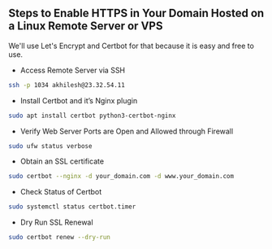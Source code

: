## Steps to Enable HTTPS in Your Domain Hosted on a Linux Remote Server or VPS

We'll use Let's Encrypt and Certbot for that because it is easy and free to use.

- Access Remote Server via SSH
```bash
ssh -p 1034 akhilesh@23.32.54.11
```
- Install Certbot and it’s Nginx plugin
```sh
sudo apt install certbot python3-certbot-nginx
```
- Verify Web Server Ports are Open and Allowed through Firewall
```sh
sudo ufw status verbose
```
- Obtain an SSL certificate
```sh
sudo certbot --nginx -d your_domain.com -d www.your_domain.com
```
- Check Status of Certbot
```sh
sudo systemctl status certbot.timer
```
- Dry Run SSL Renewal
```sh
sudo certbot renew --dry-run
```